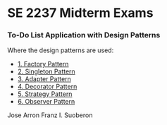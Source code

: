 # SE 2237 Midterm Exams

### To-Do List Application with Design Patterns

Where the design patterns are used:

- [1. Factory Pattern](src/task-factory.tsx)
- [2. Singleton Pattern](src/task-manager.ts)
- [3. Adapter Pattern](src/lib/adapters/task-adapter.ts)
- [4. Decorator Pattern](src/components/task-decorator.tsx)
- [5. Strategy Pattern](src/task-sorting-strategy.ts)
- [6. Observer Pattern](src/components/task-decorator.tsx#L21-L41)

Jose Arron Franz I. Suoberon
